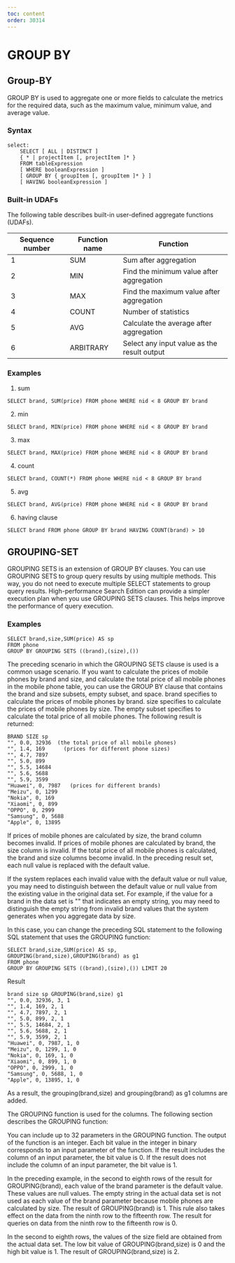 ```yaml
---
toc: content
order: 30314
---
```


# GROUP BY
## Group-BY
GROUP BY is used to aggregate one or more fields to calculate the metrics for the required data, such as the maximum value, minimum value, and average value.

### Syntax
```
select:
    SELECT [ ALL | DISTINCT ]
    { * | projectItem [, projectItem ]* }
    FROM tableExpression
    [ WHERE booleanExpression ]
    [ GROUP BY { groupItem [, groupItem ]* } ]
    [ HAVING booleanExpression ]
```

### Built-in UDAFs
The following table describes built-in user-defined aggregate functions (UDAFs).

| Sequence number | Function name | Function |
-- | -- | --|
| 1 | SUM | Sum after aggregation |
| 2 | MIN | Find the minimum value after aggregation |
| 3 | MAX | Find the maximum value after aggregation |
| 4 | COUNT | Number of statistics |
| 5 | AVG | Calculate the average after aggregation |
| 6 | ARBITRARY | Select any input value as the result output |

### Examples
1. sum

```
SELECT brand, SUM(price) FROM phone WHERE nid < 8 GROUP BY brand
```

2. min

```
SELECT brand, MIN(price) FROM phone WHERE nid < 8 GROUP BY brand
```

3. max

```
SELECT brand, MAX(price) FROM phone WHERE nid < 8 GROUP BY brand
```

4. count

```
SELECT brand, COUNT(*) FROM phone WHERE nid < 8 GROUP BY brand
```

5. avg

```
SELECT brand, AVG(price) FROM phone WHERE nid < 8 GROUP BY brand
```

6. having clause

```
SELECT brand FROM phone GROUP BY brand HAVING COUNT(brand) > 10
```

## GROUPING-SET
GROUPING SETS is an extension of GROUP BY clauses. You can use GROUPING SETS to group query results by using multiple methods. This way, you do not need to execute multiple SELECT statements to group query results. High-performance Search Edition can provide a simpler execution plan when you use GROUPING SETS clauses. This helps improve the performance of query execution.

### Examples
```
SELECT brand,size,SUM(price) AS sp
FROM phone
GROUP BY GROUPING SETS ((brand),(size),())
```

The preceding scenario in which the GROUPING SETS clause is used is a common usage scenario. If you want to calculate the prices of mobile phones by brand and size, and calculate the total price of all mobile phones in the mobile phone table, you can use the GROUP BY clause that contains the brand and size subsets, empty subset, and space. brand specifies to calculate the prices of mobile phones by brand. size specifies to calculate the prices of mobile phones by size. The empty subset specifies to calculate the total price of all mobile phones. The following result is returned:

```
BRAND SIZE sp
"", 0.0, 32936  (the total price of all mobile phones)
"", 1.4, 169      (prices for different phone sizes)
"", 4.7, 7897
"", 5.0, 899
"", 5.5, 14684
"", 5.6, 5688
"", 5.9, 3599
"Huawei", 0, 7987   (prices for different brands)
"Meizu", 0, 1299
"Nokia", 0, 169
"Xiaomi", 0, 899
"OPPO", 0, 2999
"Samsung", 0, 5688
"Apple", 0, 13895
```
If prices of mobile phones are calculated by size, the brand column becomes invalid. If prices of mobile phones are calculated by brand, the size column is invalid. If the total price of all mobile phones is calculated, the brand and size columns become invalid. In the preceding result set, each null value is replaced with the default value.

If the system replaces each invalid value with the default value or null value, you may need to distinguish between the default value or null value from the existing value in the original data set. For example, if the value for a brand in the data set is "" that indicates an empty string, you may need to distinguish the empty string from invalid brand values that the system generates when you aggregate data by size.

In this case, you can change the preceding SQL statement to the following SQL statement that uses the GROUPING function:

```
SELECT brand,size,SUM(price) AS sp, GROUPING(brand,size),GROUPING(brand) as g1
FROM phone
GROUP BY GROUPING SETS ((brand),(size),()) LIMIT 20
```

Result

```
brand size sp GROUPING(brand,size) g1
"", 0.0, 32936, 3, 1
"", 1.4, 169, 2, 1
"", 4.7, 7897, 2, 1
"", 5.0, 899, 2, 1
"", 5.5, 14684, 2, 1
"", 5.6, 5688, 2, 1
"", 5.9, 3599, 2, 1
"Huawei", 0, 7987, 1, 0
"Meizu", 0, 1299, 1, 0
"Nokia", 0, 169, 1, 0
"Xiaomi", 0, 899, 1, 0
"OPPO", 0, 2999, 1, 0
"Samsung", 0, 5688, 1, 0
"Apple", 0, 13895, 1, 0
```

As a result, the grouping(brand,size) and grouping(brand) as g1 columns are added.

The GROUPING function is used for the columns. The following section describes the GROUPING function:

You can include up to 32 parameters in the GROUPING function. The output of the function is an integer. Each bit value in the integer in binary corresponds to an input parameter of the function. If the result includes the column of an input parameter, the bit value is 0. If the result does not include the column of an input parameter, the bit value is 1.

In the preceding example, in the second to eighth rows of the result for GROUPING(brand), each value of the brand parameter is the default value. These values are null values. The empty string in the actual data set is not used as each value of the brand parameter because mobile phones are calculated by size. The result of GROUPING(brand) is 1. This rule also takes effect on the data from the ninth row to the fifteenth row. The result for queries on data from the ninth row to the fifteenth row is 0.

In the second to eighth rows, the values of the size field are obtained from the actual data set. The low bit value of GROUPING(brand,size) is 0 and the high bit value is 1. The result of GROUPING(brand,size) is 2.